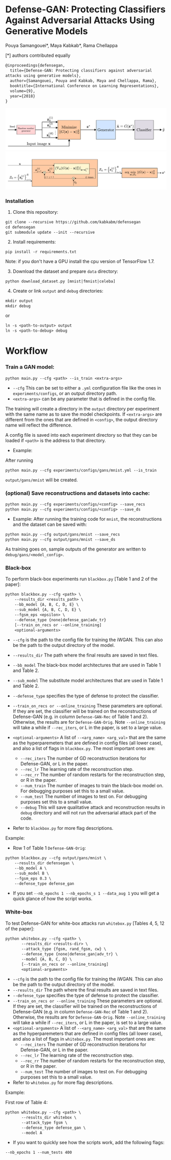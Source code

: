 Defense-GAN: Protecting Classifiers Against Adversarial Attacks Using Generative Models
======================================================
Pouya Samangouei*, Maya Kabkab*, Rama Chellappa

[*] authors contributed equally

```
@inproceedings{defensegan,
  title={Defense-GAN: Protecting classifiers against adversarial attacks using generative models},
  author={Samangouei, Pouya and Kabkab, Maya and Chellappa, Rama},
  booktitle={International Conference on Learning Representations},
  volume={9},
  year={2018}
}
```

![alt text](figures/defensegan.png "The Overview of the Defense-GAN Algorithm")
![alt text](figures/defensegan_gd.png "The gradient descent steps at inferece time.")

### Installation
1. Clone this repository:
```
git clone --recursive https://github.com/kabkabm/defensegan
cd defensegan
git submodule update --init --recursive
```

2. Install requirements:
```
pip install -r requirements.txt
```
Note: if you don't have a GPU install the cpu version of TensorFlow 1.7.

3. Download the dataset and prepare `data` directory:
```
python download_dataset.py [mnist|fmnist|celeba]
```

4. Create or link `output` and `debug` directories:
```
mkdir output
mkdir debug
```
or
```
ln -s <path-to-output> output
ln -s <path-to-debug> debug
```


# Workflow

### Train a GAN model:
```
python main.py --cfg <path> --is_train <extra-args>
```
- `--cfg` This can be set to either a `.yml` configuration file like the ones in
`experiments/configs`, or an output directory path.
- `<extra-args>` can be any parameter that is defined in the config file.

The training will create a directory in the `output` directory per experiment
with the same name as <configs> to save the model checkpoints. If
`<extra-args>` are different from the ones that are defined in `<config>`,
the output directory name will reflect the difference.

A config file is saved into each experiment directory so that they can be
loaded if `<path>` is the address to that directory.

- Example:

After running
```
python main.py --cfg experiments/configs/gans/mnist.yml --is_train
```
`output/gans/mnist` will be created.

###  (optional) Save reconstructions and datasets into cache:
```
python main.py --cfg experiments/configs/<config> --save_recs
python main.py --cfg experiments/configs/<config> --save_ds
```

- Example:
After running the training code for `mnist`, the reconstructions and the
dataset can be saved with:
```
python main.py --cfg output/gans/mnist --save_recs
python main.py --cfg output/gans/mnist --save_ds
```

As training goes on, sample outputs of the generator are written to `debug/gans/<model_config>`.

### Black-box

To perform black-box experiments run `blackbox.py` [Table 1 and 2 of the
paper]:
```
python blackbox.py --cfg <path> \
    --results_dir <results_path> \
    --bb_model {A, B, C, D, E} \
    --sub_model {A, B, C, D, E} \
    --fgsm_eps <epsilon> \
    --defense_type {none|defense_gan|adv_tr}
    [--train_on_recs or --online_training]
    <optional-arguments>
```
- `--cfg` is the path to the config file for training the iWGAN. This can
also be the path to the output directory of the model.
- `--results_dir` The path where the final results are saved in text files.
- `--bb_model` The black-box model architectures that are used in Table 1 and
Table 2.
- `--sub_model` The substitute model architectures that are used in Table 1 and
 Table 2.
- `--defense_type` specifies the type of defense to protect the classifier.
- `--train_on_recs or --online_training` These parameters are optional. If they
 are set, the classifier will be trained on the reconstructions of
 Defense-GAN (e.g. in column `Defense-GAN-Rec` of Table 1 and 2). Otherwise, the
 results are for `Defense-GAN-Orig`. Note `--online_training` will take
 a while if `--rec_iters`, or L in the paper, is set to a large value.
- `<optional-arguments>` A list of `--<arg_name> <arg_val>` that are the same
as the hyperparemeters that are defined in config files (all lower case), and
also a list of flags in `blackbox.py`. The most important ones are:
    - `--rec_iters` The number of GD reconstruction iterations for Defense-GAN, or L in
     the paper.
    - `--rec_lr` The learning rate of the reconstruction step.
    - `--rec_rr` The number of random restarts for the reconstruction step, or
    R in the paper.
    - `--num_train` The number of images to train the black-box model on. For debugging
    purposes set this to a small value.
    - `--num_test` The number of images to test on. For debugging purposes set this
    to a small value.
    - `--debug` This will save qualitative attack and reconstruction results in
     `debug` directory and will not run the adversarial attack part of the code.

- Refer to `blackbox.py` for more flag descriptions.

Example:

- Row 1 of Table 1 `Defense-GAN-Orig`:
```
python blackbox.py --cfg output/gans/mnist \
    --results_dir defensegan \
    --bb_model A \
    --sub_model B \
    --fgsm_eps 0.3 \
    --defense_type defense_gan
```
- If you set `--nb_epochs 1 --nb_epochs_s 1 --data_aug 1` you will get a quick glance of how the script works.

### White-box

To test Defense-GAN for white-box attacks run `whitebox.py` [Tables 4, 5, 12
of the paper]:
```
python whitebox.py --cfg <path> \
       --results_dir <results-dir> \
       --attack_type {fgsm, rand_fgsm, cw} \
       --defense_type {none|defense_gan|adv_tr} \
       --model {A, B, C, D} \
       [--train_on_recs or --online_training]
       <optional-arguments>
```
- `--cfg` is the path to the config file for training the iWGAN. This can
also be the path to the output directory of the model.
- `--results_dir` The path where the final results are saved in text files.
- `--defense_type` specifies the type of defense to protect the classifier.
- `--train_on_recs or --online_training` These parameters are optional. If they
 are set, the classifier will be trained on the reconstructions of
 Defense-GAN (e.g. in column `Defense-GAN-Rec` of Table 1 and 2). Otherwise, the
 results are for `Defense-GAN-Orig`. Note `--online_training` will take
 a while if `--rec_iters`, or L in the paper, is set to a large value.
- `<optional-arguments>` A list of `--<arg_name> <arg_val>` that are the same
as the hyperparemeters that are defined in config files (all lower case), and
also a list of flags in `whitebox.py`. The most important ones are:
    - `--rec_iters` The number of GD reconstruction iterations for Defense-GAN, or L in
     the paper.
    - `--rec_lr` The learning rate of the reconstruction step.
    - `--rec_rr` The number of random restarts for the reconstruction step, or
    R in the paper.
    - `--num_test` The number of images to test on. For debugging purposes set this
    to a small value.
- Refer to `whitebox.py` for more flag descriptions.

Example:

First row of Table 4:
```
python whitebox.py --cfg <path> \
       --results_dir whitebox \
       --attack_type fgsm \
       --defense_type defense_gan \
       --model A
```
- If you want to quickly see how the scripts work, add the following flags:
```
--nb_epochs 1 --num_tests 400
```
